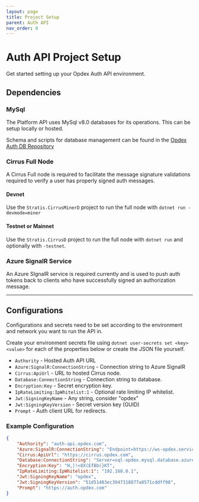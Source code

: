 ```yaml
---
layout: page
title: Project Setup
parent: Auth API
nav_order: 0
---
```


# Auth API Project Setup

Get started setting up your Opdex Auth API environment.

## Dependencies

### MySql

The Platform API uses MySql v8.0 databases for its operations. This can be setup locally or hosted.

Schema and scripts for database management can be found in the [Opdex Auth DB Repository](https://github.com/Opdex/opdex-auth-db)

### Cirrus Full Node

A Cirrus Full node is required to facilitate the message signature validations required to verify a user has properly signed auth messages.

#### Devnet

Use the `Stratis.CirrusMinerD` project to run the full node with `dotnet run -devmode=miner`

#### Testnet or Mainnet

Use the `Stratis.CirrusD` project to run the full node with `dotnet run` and optionally with `-testnet`.

### Azure SignalR Service

An Azure SIgnalR service is required currently and is used to push auth tokens back to clients who have successfully signed an authorization message.

---

## Configurations

Configurations and secrets need to be set according to the environment and network you want to run the API in.

Create your environment secrets file using `dotnet user-secrets set <key> <value>` for each of the properties below or create the JSON file yourself.

- `Authority` - Hosted Auth API URL
- `Azure:SignalR:ConnectionString` - Connection string to Azure SignalR
- `Cirrus:ApiUrl` - URL to hosted Cirrus node.
- `Database:ConnectionString` - Connection string to database.
- `Encryption:Key` - Secret encryption key.
- `IpRateLimiting:IpWhitelist:1` - Optional rate limiting IP whitelist.
- `Jwt:SigningKeyName` - Any string, consider "opdex"
- `Jwt:SigningKeyVersion` - Secret version key (GUID)
- `Prompt` - Auth client URL for redirects.

### Example Configuration

```json
{
    "Authority": "auth-api.opdex.com",
    "Azure:SignalR:ConnectionString": "Endpoint=https://ws-opdex.service.signalr.net;AccessKey=1468d92882f6499797735a9d5c07ae562NeZvQHH7lN=;Version=1.0;",
    "Cirrus:ApiUrl": "https://cirrus.opdex.com",
    "Database:ConnectionString": "Server=sql-opdex.mysql.database.azure.com; Port=3306; Database=auth; Uid=auth@sql-opdex; Pwd=abcdefg;",
    "Encryption:Key": "H,|!<8X(EfBb(}KT",
    "IpRateLimiting:IpWhitelist:1": "192.168.0.1",
    "Jwt:SigningKeyName": "opdex",
    "Jwt:SigningKeyVersion": "51d51483ec3947318877a8571cddff98",
    "Prompt": "https://auth.opdex.com"
}
```
